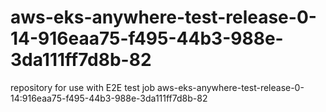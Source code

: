 # aws-eks-anywhere-test-release-0-14-916eaa75-f495-44b3-988e-3da111ff7d8b-82
repository for use with E2E test job aws-eks-anywhere-test-release-0-14:916eaa75-f495-44b3-988e-3da111ff7d8b-82
